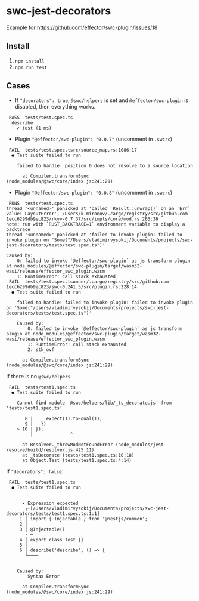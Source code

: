 # swc-jest-decorators

Example for https://github.com/effector/swc-plugin/issues/18

## Install

1. `npm install`
2. `npm run test`

## Cases

- If `"decorators": true`, `@swc/helpers` is set and `@effector/swc-plugin` is disabled, then everything works.

```
 PASS  tests/test.spec.ts
  describe
    ✓ test (1 ms)
```

- Plugin `"@effector/swc-plugin": "0.0.7"` (uncomment in `.swcrc`)

```
 FAIL  tests/test.spec.tsrc/source_map.rs:1086:17
  ● Test suite failed to run

    failed to handle: position 0 does not resolve to a source location

      at Compiler.transformSync (node_modules/@swc/core/index.js:241:29)
```

- Plugin `"@effector/swc-plugin": "0.0.8"` (uncomment in `.swcrc`)

```
 RUNS  tests/test.spec.ts
thread '<unnamed>' panicked at 'called `Result::unwrap()` on an `Err` value: LayoutError', /Users/k.mironov/.cargo/registry/src/github.com-1ecc6299db9ec823/rkyv-0.7.37/src/impls/core/mod.rs:265:36
note: run with `RUST_BACKTRACE=1` environment variable to display a backtrace
thread '<unnamed>' panicked at 'failed to invoke plugin: failed to invoke plugin on 'Some("/Users/vladimirvysokij/Documents/projects/swc-jest-decorators/tests/test.spec.ts")'

Caused by:
    0: failed to invoke `@effector/swc-plugin` as js transform plugin at node_modules/@effector/swc-plugin/target/wasm32-wasi/release/effector_swc_plugin.wasm
    1: RuntimeError: call stack exhausted
 FAIL  tests/test.spec.tsunner/.cargo/registry/src/github.com-1ecc6299db9ec823/swc-0.241.5/src/plugin.rs:228:14
  ● Test suite failed to run

    failed to handle: failed to invoke plugin: failed to invoke plugin on 'Some("/Users/vladimirvysokij/Documents/projects/swc-jest-decorators/tests/test.spec.ts")'

    Caused by:
        0: failed to invoke `@effector/swc-plugin` as js transform plugin at node_modules/@effector/swc-plugin/target/wasm32-wasi/release/effector_swc_plugin.wasm
        1: RuntimeError: call stack exhausted
        2: stk_ovf

      at Compiler.transformSync (node_modules/@swc/core/index.js:241:29)
```

If there is no `@swc/helpers`

```
 FAIL  tests/test1.spec.ts
  ● Test suite failed to run

    Cannot find module '@swc/helpers/lib/_ts_decorate.js' from 'tests/test1.spec.ts'

       8 |     expect(1).toEqual(1);
       9 |   })
    > 10 | });
         |              ^

      at Resolver._throwModNotFoundError (node_modules/jest-resolve/build/resolver.js:425:11)
      at _tsDecorate (tests/test1.spec.ts:10:18)
      at Object.Test (tests/test1.spec.ts:4:14)
```

If `"decorators": false`:

```
 FAIL  tests/test1.spec.ts
  ● Test suite failed to run


      × Expression expected
       ╭─[/Users/vladimirvysokij/Documents/projects/swc-jest-decorators/tests/test1.spec.ts:1:1]
     1 │ import { Injectable } from '@nestjs/common';
     2 │ 
     3 │ @Injectable()
       · ─
     4 │ export class Test {}
     5 │ 
     6 │ describe('describe', () => {
       ╰────


    Caused by:
        Syntax Error

      at Compiler.transformSync (node_modules/@swc/core/index.js:241:29)
```

